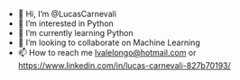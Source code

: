 - 👋 Hi, I’m @LucasCarnevali
- 👀 I’m interested in Python
- 🌱 I’m currently learning Python
- 💞️ I’m looking to collaborate on Machine Learning
- 📫 How to reach me lvalelongo@hotmail.com or https://www.linkedin.com/in/lucas-carnevali-827b70193/

<!---
LucasCarnevali/LucasCarnevali is a ✨ special ✨ repository because its `README.md` (this file) appears on your GitHub profile.
You can click the Preview link to take a look at your changes.
--->

